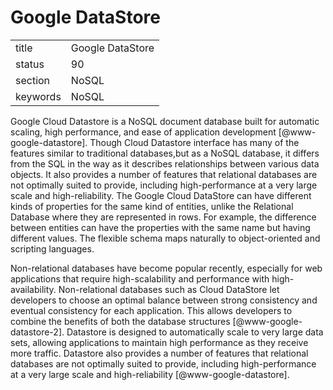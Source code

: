 # Google DataStore


|          |                  |
| -------- | ---------------- |
| title    | Google DataStore | 
| status   | 90               |
| section  | NoSQL            |
| keywords | NoSQL            |



Google Cloud Datastore is a NoSQL document database built for
automatic scaling, high performance, and ease of application
development [@www-google-datastore]. Though Cloud Datastore
interface has many of the features similar to traditional
databases,but as a NoSQL database, it differs from the SQL in the way
as it describes relationships between various data objects. It also
provides a number of features that relational databases are not
optimally suited to provide, including high-performance at a very
large scale and high-reliability. The Google Cloud DataStore can have
different kinds of properties for the same kind of entities, unlike
the Relational Database where they are represented in rows. For
example, the difference between entities can have the properties with
the same name but having different values. The flexible schema maps
naturally to object-oriented and scripting languages.

Non-relational databases have become popular recently, especially for
web applications that require high-scalability and performance with
high-availability. Non-relational databases such as Cloud DataStore
let developers to choose an optimal balance between strong consistency
and eventual consistency for each application. This allows developers
to combine the benefits of both the database
structures [@www-google-datastore-2].  Datastore is designed to
automatically scale to very large data sets, allowing applications to
maintain high performance as they receive more traffic. Datastore also
provides a number of features that relational databases are not
optimally suited to provide, including high-performance at a very
large scale and high-reliability [@www-google-datastore].


